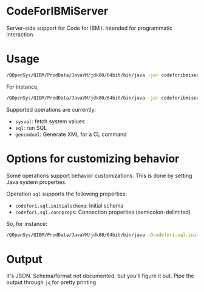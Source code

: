 # CodeForIBMiServer
Server-side support for Code for IBM i.
Intended for programmatic interaction.

# Usage
```bash
/QOpenSys/QIBM/ProdData/JavaVM/jdk80/64bit/bin/java -jar codeforibmiserver.jar <operation> [[item]..]
```
For instance, 
```bash
/QOpenSys/QIBM/ProdData/JavaVM/jdk80/64bit/bin/java -jar codeforibmiserver.jar sysval qccsid QINACTITV
```
Supported operations are currently:
- `sysval`: fetch system values
- `sql`: run SQL
- `gencmdxml`: Generate XML for a CL command

# Options for customizing behavior
Some operations support behavior customizations. This is done by setting Java system properties. 

Operation `sql` supports the following properties:
- `codefori.sql.initialschema`: Initial schema
- `codefori.sql.connprops`: Connection properties (semicolon-delimited)

So, for instance:

```bash
/QOpenSys/QIBM/ProdData/JavaVM/jdk80/64bit/bin/java -Dcodefori.sql.initialschema=qiws -jar codeforibmiserver.jar sql "select * from qcustcdt"
```

# Output
It's JSON. Schema/format not documented, but you'll figure it out. Pipe the output through `jq` for pretty printing
